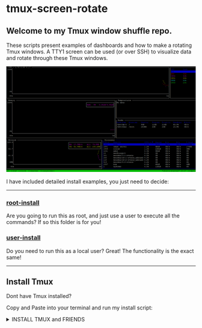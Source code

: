 # tmux-screen-rotate
## Welcome to my Tmux window shuffle repo.

These scripts present examples of dashboards and how to make a rotating Tmux windows. A TTY1 screen can be used (or over SSH) to visualize data and rotate through these Tmux windows.

![Tmux-Window-Rotate-Gif](tmux-window-rotate.gif)

I have included detailed install examples, you just need to decide:

* * *

### [root-install](root-install/)

Are you going to run this as root, and just use a user to execute all the commands? If so this folder is for you!

### [user-install](user-install/)

Do you need to run this as a local user? Great! The functionality is the exact same! 


* * * 

## Install Tmux

Dont have Tmux installed? 

Copy and Paste into your terminal and run my install script:

<details>  

<summary>INSTALL TMUX and FRIENDS</summary>  

```bash
bash << 'TMUXSETUP'
clear
echo -e "INSTALL TMUX and FRIENDS\n\n"
sleep 1
sudo apt install -y tmux git xsel
sleep 1
clear
echo -e "Adding plugin manager to tmux: \n\n"
sleep 1
[ ! -d ~/.tmux/plugins/tpm ] && git clone https://github.com/tmux-plugins/tpm ~/.tmux/plugins/tpm
touch ~/.tmux.conf
# Creating the tmux configuration file
cat > ~/.tmux.conf << 'EOF'
# 720 no scope pane switch
set -g mouse on

# Convert UTC to: Are we on Daylight savings time? In the Mountain timezone?
set -g status-right '#(TZ="America/Denver" date +%%H:%%M:%%S)'

# Scroll History
set -g history-limit 30000

# Default statusbar with less colors
set-option -g status-bg colour0
set-option -g status-fg colour7

# Ensures new panes or windows inherit the working directory of the current pane:
bind-key c new-window -c "#{pane_current_path}"
bind-key % split-window -h -c "#{pane_current_path}"
bind-key '"' split-window -v -c "#{pane_current_path}"

# Disabling prevents accidental resizing
setw -g aggressive-resize on

# Reduce repeat-time to 200 milliseconds (default is 500ms)
set-option -g repeat-time 200

# By default, searching in the scrollback requires entering "copy mode" with C-b [ and then entering reverse search mode with C-r. Searching is common, so give it a dedicated C-b r.
bind r {
copy-mode
command-prompt -i -p "(search up)" "send-keys -X search-backward-incremental '%%%'"
}

# Set ability to capture on start and restore on exit window data when running an application
setw -g alternate-screen on

# Lower escape timing from 500ms to 50ms for quicker response to scroll-buffer access.
set -s escape-time 50

# Start window numbering at 1 for easier switching
set -g base-index 1
setw -g pane-base-index 1

# Start numbering at 1
set -g base-index 1

# Default window title colors
set-window-option -g automatic-rename on

# Active window title colors
setw -g window-status-current-format "|#I:#W|"

# Change prefix command to C-z and unbind C-b
#set -g prefix C-z
#unbind C-b

# List of plugins
set -g @plugin 'tmux-plugins/tpm'
set -g @plugin 'tmux-plugins/tmux-sensible'
set -g @plugin 'tmux-plugins/tmux-yank'
set -g @plugin 'tmux-plugins/tmux-resurrect'

# Initialize TMUX plugin manager (keep this line at the very bottom of tmux.conf)
run '~/.tmux/plugins/tpm/tpm'
EOF
tmux source-file ~/.tmux.conf > /dev/null 2>&1
sleep 1; clear; printf 'To finish the job, you must open\n__tmux__\n\nand then hit \n__CTRL + b__\n\nthen within 2 seconds hit\n_I_ (capital I)\n ... this will install the plugin manager.\n\n'; sleep 1;
TMUXSETUP
```
</details> 
